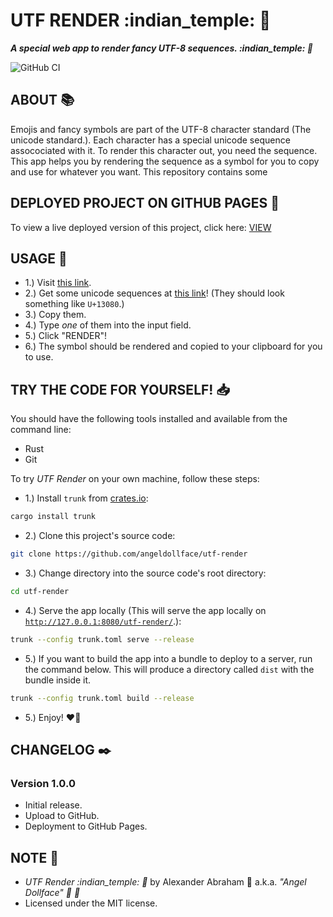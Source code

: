 # UTF RENDER :indian_temple: :scroll:

***A special web app to render fancy UTF-8 sequences. :indian_temple: :scroll:***

![GitHub CI](https://github.com/angeldollface/utf-render/actions/workflows/yew.yml/badge.svg)

## ABOUT :books:

Emojis and fancy symbols are part of the UTF-8 character standard (The unicode standard.). Each character has a special unicode sequence assocociated with it. To render this character out, you need the sequence. 
This app helps you by rendering the sequence as a symbol for you to copy  and use for whatever you want. This repository contains some 

## DEPLOYED PROJECT ON GITHUB PAGES :rocket:

To view a live deployed version of this project, click here: [VIEW](https://angeldollface.art/utf-render)

## USAGE :hammer:

- 1.) Visit [this link](https://angeldollface.art/utf-render).
- 2.) Get some unicode sequences at [this link](https://unicode-table.com/)! (They should look something like `U+13080`.)
- 3.) Copy them.
- 4.) Type *one* of them into the input field.
- 5.) Click "RENDER"!
- 6.) The symbol should be rendered and copied to your clipboard for you to use.

## TRY THE CODE FOR YOURSELF! :inbox_tray:

You should have the following tools installed and available from the command line:

- Rust
- Git

To try *UTF Render* on your own machine, follow these steps:

- 1.) Install `trunk` from [crates.io](https://crates.io/crates/trunk):

```bash
cargo install trunk
```

- 2.) Clone this project's source code:

```bash
git clone https://github.com/angeldollface/utf-render
```

- 3.) Change directory into the source code's root directory:

```bash
cd utf-render
```

- 4.) Serve the app locally (This will serve the app locally on [`http://127.0.0.1:8080/utf-render/`](http://127.0.0.1:8080/utf-render/).):

```bash
trunk --config trunk.toml serve --release
```

- 5.) If you want to build the app into a bundle to deploy to a server, run the command below. This will produce a directory called `dist` with the bundle inside it.

```bash
trunk --config trunk.toml build --release
```

- 5.) Enjoy! :heart_on_fire:


## CHANGELOG :black_nib:

### Version 1.0.0

- Initial release.
- Upload to GitHub.
- Deployment to GitHub Pages.

## NOTE :scroll:

- *UTF Render :indian_temple: :scroll:* by Alexander Abraham :black_heart: a.k.a. *"Angel Dollface" :dolls: :ribbon:*
- Licensed under the MIT license.